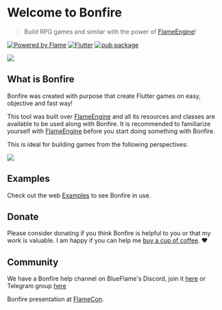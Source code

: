 
# Welcome to Bonfire

> Build RPG games and similar with the power of [FlameEngine](https://flame-engine.org/)!

[![Powered by Flame](https://img.shields.io/badge/Powered%20by-%F0%9F%94%A5-orange.svg)](https://flame-engine.org)
[![Flutter](https://img.shields.io/badge/Made%20with-Flutter-blue.svg)](https://flutter.dev/)
[![pub package](https://img.shields.io/pub/v/bonfire.svg)](https://pub.dev/packages/bonfire)

![](../_media/example.gif)

## What is Bonfire

Bonfire was created with purpose that create Flutter games on easy, objective and fast way!

This tool was built over [FlameEngine](https://flame-engine.org/) and all its resources and classes are available to be used along with Bonfire. It is recommended to familiarize yourself with [FlameEngine](https://flame-engine.org/) before you start doing something with Bonfire.

This is ideal for building games from the following perspectives:

![](../_media/perspectiva.png)

## Examples

Check out the web [Examples](/doc/examples) to see Bonfire in use.

## Donate

Please consider donating if you think Bonfire is helpful to you or that my work is valuable. I am happy if you can help me [buy a cup of coffee](https://www.buymeacoffee.com/rafaelbarbosa). ❤️

## Community

We have a Bonfire help channel on BlueFlame's Discord, join it [here](https://discord.gg/5drde4ev) or Telegram group [here](https://t.me/bonfire_engine)

Bonfire presentation at [FlameCon](https://www.youtube.com/live/2DdiNrAAuBg?t=2989s).